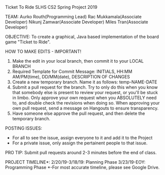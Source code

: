 Ticket To Ride
SLHS CS2 Spring Project 2019

TEAM:
Aurko Routh(Programming Lead)
Rac Mukkamala(Associate Developer)
Nikunj Zamwar(Associate Developer)
Miles Tran(Associate Developer)

OBJECTIVE:
To create a graphical, Java based implementation of the board game "Ticket to Ride".

HOW TO MAKE EDITS - IMPORTANT!
1. Make the edit in your local branch, then commit it to your LOCAL BRANCH
2. Required Template for Commit Message: INITIALS, HH:MM AM/PM(time), DD/MM(date), DESCRIPTION OF CHANGES
3. Create a new temporary branch. Name it as follows: temp-NAME-DATE
4. Submit a pull request for the branch. Try to only do this when you know that somebody else is present to review your request, or you'll be stuck in limbo. Only approve your own request when you ABSOLUTELY need to, and double check the revisions when doing so. When approving your own pull request, send a message on Hangouts to ensure transparency.
5. Have someone else approve the pull request, and then delete the temporary branch.

POSTING ISSUES:
- For all to see the issue, assign everyone to it and add it to the Project
- For a private issue, only assign the pertainent people to that issue.

PRO TIP: Submit pull requests around 2-3 minutes before the end of class. 

PROJECT TIMELINE*:
2/20/19-3/18/19: Planning Phase
3/23/19-EOY: Programming Phase
*-For most accurate timeline, please see Google Drive.

